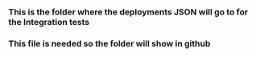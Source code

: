 ### This is the folder where the deployments JSON will go to for the Integration tests

### This file is needed so the folder will show in github